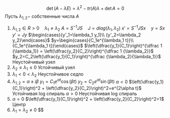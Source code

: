 $$\det(A-\lambda E)=\lambda^2-tr(A)\lambda + \det A=0$$
Пусть $\lambda_{1,2}-$ собственные числа $A$
1. $\lambda_{1, 2}\in R > 0 \quad \lambda_1 \neq \lambda_2$
	$A=S^{-1}JS\quad J=diag(\lambda_1, \lambda_2)$
	$x'=S^{-1} J S x\quad y=Sx$
	$y'=Jy$
	$\begin{cases}{y'_1=\lambda_1 y_1}\\ {y'_2=\lambda_2 y_2}\end{cases}$
	$y=\begin{cases}{C_1e^{\lambda_1 t}}\\ {C_1e^{\lambda_1 t}}\end{cases}$
	$\left(\dfrac{y_1}{C_1}\right)^{\dfrac 1 {\lambda_1}} = \left(\dfrac{y_2}{C_2}\right)^{\dfrac 1 {\lambda_2}}$
	$y_2=C_2\left(\dfrac{y_1}{C_1}\right)^{\dfrac {\lambda_2}{\lambda_1}}$
	Неустойчивый узел
2. $\lambda_2\le \lambda_1 \le 0$
	Устойчивый узел
3. $\lambda_1 <0 <\lambda_2$
	Неустойчивое седло
4. $\lambda_{1,2}=\alpha \pm i \beta$
	$y_1=C_1e^{\alpha t}\cos(\beta t)$
	$y_2=C_2e^{\alpha t}\sin(\beta t)$
	$\alpha < 0$
	$\left(\dfrac{y_1}{C_1}\right)^2 + \left(\dfrac{y_2}{C_2}\right)^2=e^{2\alpha t}$
	Устойчивая log спираль
	$\alpha > 0$
	Неустойчивая log спираль
5. $\alpha = 0$
	$\left(\dfrac{y_1}{C_1}\right)^2 + \left(\dfrac{y_2}{C_2}\right)^2=1$
	Центр
6. $\lambda_1=\lambda_2\neq 0$
	$$
